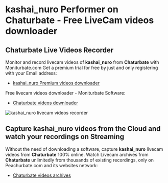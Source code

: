 # kashai_nuro Performer on Chaturbate - Free LiveCam videos downloader

## Chaturbate Live Videos Recorder

Monitor and record livecam videos of **kashai_nuro** from **Chaturbate** with Moniturbate.com
Get a premium trial for free by just and only registering with your Email address:
* [kashai_nuro Premium videos downloader](https://moniturbate.com/request-demo-licence-key.html)

Free livecam videos downloader - Moniturbate Software:
* [Chaturbate videos downloader](https://moniturbate.com/moniturbate-download-software.html)

![kashai_nuro livecam videos recorder](https://peachurnet.com/templates/moniturbate-software.png)


## Capture kashai_nuro videos from the Cloud and watch your recordings on Streaming

Without the need of downloading a software, capture **kashai_nuro** livecam videos from **Chaturbate** 100% online.
Watch Livecam archives from **Chaturbate** unlimitedly from thousands of existing recordings, only on Peachurbate.com and its websites network:
* [Chaturbate videos archives](https://peachurnet.com/)